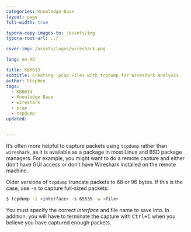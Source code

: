 ```yaml
---
categories: Knowledge-Base
layout: page
full-width: true

typora-copy-images-to: /assets/img
typora-root-url: ../

cover-img: /assets/logos/wireshark.png

lang: en-AU

title: KB0013
subtitle: Creating .pcap Files with tcpdump for Wireshark Analysis
author: Stephen
tags: 
  - KB0014
  - Knowledge Base
  - wireshark
  - pcap
  - tcpdump
updated: 


---
```


It’s often more helpful to capture packets using `tcpdump` rather than `wireshark`, as it is available as a package in most Linux and BSD package managers. For example, you might want to do a remote capture and either don’t have GUI access or don’t have Wireshark installed on the remote machine.

Older versions of `tcpdump` truncate packets to 68 or 96 bytes. If this is the case, use <kbd>-s</kbd> to capture full-sized packets:

```bash
$ tcpdump -i <interface> -s 65535 -w <file>
```

You must specify the correct *interface* and file name to save into. In addition, you will have to terminate the capture with <kbd>Ctrl+C</kbd> when you believe you have captured enough packets.
